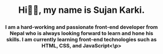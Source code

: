 <h1><p align="center">Hi🙋‍♂️, my name is Sujan Karki.</p></h1>
<h3><p align="center">I am a hard-working and passionate front-end developer from Nepal who is always looking forward to learn and hone his skills. I am currently learning front-end technologies such as HTML, CSS, and JavaScript<\p></h3>
 
